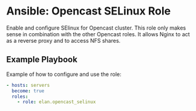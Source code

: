 Ansible: Opencast SELinux Role
==============================

Enable and configure SElinux for Opencast cluster.
This role only makes sense in combination with the other Opencast roles.
It allows Nginx to act as a reverse proxy and to access NFS shares.


Example Playbook
----------------

Example of how to configure and use the role:

```yaml
- hosts: servers
  become: true
  roles:
    - role: elan.opencast_selinux
```
